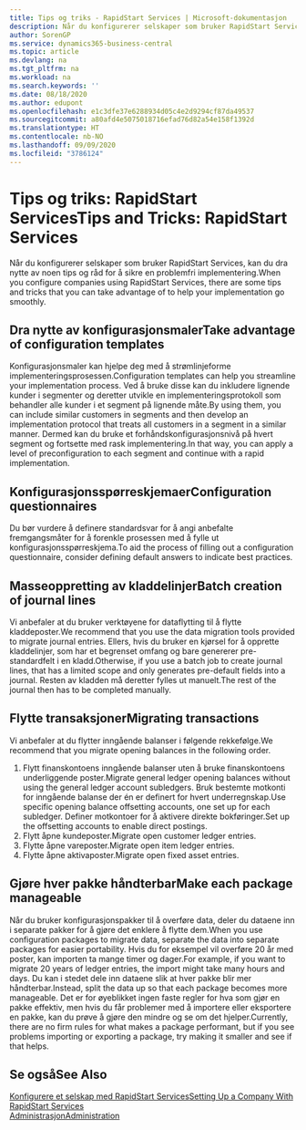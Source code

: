 ```yaml
---
title: Tips og triks - RapidStart Services | Microsoft-dokumentasjon
description: Når du konfigurerer selskaper som bruker RapidStart Services, kan du dra nytte av noen tips og råd for å sikre en problemfri implementering.
author: SorenGP
ms.service: dynamics365-business-central
ms.topic: article
ms.devlang: na
ms.tgt_pltfrm: na
ms.workload: na
ms.search.keywords: ''
ms.date: 08/18/2020
ms.author: edupont
ms.openlocfilehash: e1c3dfe37e6288934d05c4e2d9294cf87da49537
ms.sourcegitcommit: a80afd4e5075018716efad76d82a54e158f1392d
ms.translationtype: HT
ms.contentlocale: nb-NO
ms.lasthandoff: 09/09/2020
ms.locfileid: "3786124"
---
```

# <a name="tips-and-tricks-rapidstart-services"></a><span data-ttu-id="b4336-103">Tips og triks: RapidStart Services</span><span class="sxs-lookup"><span data-stu-id="b4336-103">Tips and Tricks: RapidStart Services</span></span>

<span data-ttu-id="b4336-104">Når du konfigurerer selskaper som bruker RapidStart Services, kan du dra nytte av noen tips og råd for å sikre en problemfri implementering.</span><span class="sxs-lookup"><span data-stu-id="b4336-104">When you configure companies using RapidStart Services, there are some tips and tricks that you can take advantage of to help your implementation go smoothly.</span></span>  

## <a name="take-advantage-of-configuration-templates"></a><span data-ttu-id="b4336-105">Dra nytte av konfigurasjonsmaler</span><span class="sxs-lookup"><span data-stu-id="b4336-105">Take advantage of configuration templates</span></span>

<span data-ttu-id="b4336-106">Konfigurasjonsmaler kan hjelpe deg med å strømlinjeforme implementeringsprosessen.</span><span class="sxs-lookup"><span data-stu-id="b4336-106">Configuration templates can help you streamline your implementation process.</span></span> <span data-ttu-id="b4336-107">Ved å bruke disse kan du inkludere lignende kunder i segmenter og deretter utvikle en implementeringsprotokoll som behandler alle kunder i et segment på lignende måte.</span><span class="sxs-lookup"><span data-stu-id="b4336-107">By using them, you can include similar customers in segments and then develop an implementation protocol that treats all customers in a segment in a similar manner.</span></span> <span data-ttu-id="b4336-108">Dermed kan du bruke et forhåndskonfigurasjonsnivå på hvert segment og fortsette med rask implementering.</span><span class="sxs-lookup"><span data-stu-id="b4336-108">In that way, you can apply a level of preconfiguration to each segment and continue with a rapid implementation.</span></span>  

## <a name="configuration-questionnaires"></a><span data-ttu-id="b4336-109">Konfigurasjonsspørreskjemaer</span><span class="sxs-lookup"><span data-stu-id="b4336-109">Configuration questionnaires</span></span>

<span data-ttu-id="b4336-110">Du bør vurdere å definere standardsvar for å angi anbefalte fremgangsmåter for å forenkle prosessen med å fylle ut konfigurasjonsspørreskjema.</span><span class="sxs-lookup"><span data-stu-id="b4336-110">To aid the process of filling out a configuration questionnaire, consider defining default answers to indicate best practices.</span></span>  

## <a name="batch-creation-of-journal-lines"></a><span data-ttu-id="b4336-111">Masseoppretting av kladdelinjer</span><span class="sxs-lookup"><span data-stu-id="b4336-111">Batch creation of journal lines</span></span>

<span data-ttu-id="b4336-112">Vi anbefaler at du bruker verktøyene for dataflytting til å flytte kladdeposter.</span><span class="sxs-lookup"><span data-stu-id="b4336-112">We recommend that you use the data migration tools provided to migrate journal entries.</span></span> <span data-ttu-id="b4336-113">Ellers, hvis du bruker en kjørsel for å opprette kladdelinjer, som har et begrenset omfang og bare genererer pre-standardfelt i en kladd.</span><span class="sxs-lookup"><span data-stu-id="b4336-113">Otherwise, if you use a batch job to create journal lines, that has a limited scope and only generates pre-default fields into a journal.</span></span> <span data-ttu-id="b4336-114">Resten av kladden må deretter fylles ut manuelt.</span><span class="sxs-lookup"><span data-stu-id="b4336-114">The rest of the journal then has to be completed manually.</span></span>  

## <a name="migrating-transactions"></a><span data-ttu-id="b4336-115">Flytte transaksjoner</span><span class="sxs-lookup"><span data-stu-id="b4336-115">Migrating transactions</span></span>

<span data-ttu-id="b4336-116">Vi anbefaler at du flytter inngående balanser i følgende rekkefølge.</span><span class="sxs-lookup"><span data-stu-id="b4336-116">We recommend that you migrate opening balances in the following order.</span></span> <!--Be aware that you cannot insert ledger entries directly. Instead you must use journals to post the journal lines-->

1. <span data-ttu-id="b4336-117">Flytt finanskontoens inngående balanser uten å bruke finanskontoens underliggende poster.</span><span class="sxs-lookup"><span data-stu-id="b4336-117">Migrate general ledger opening balances without using the general ledger account subledgers.</span></span> <span data-ttu-id="b4336-118">Bruk bestemte motkonti for inngående balanse der én er definert for hvert underregnskap.</span><span class="sxs-lookup"><span data-stu-id="b4336-118">Use specific opening balance offsetting accounts, one set up for each subledger.</span></span> <span data-ttu-id="b4336-119">Definer motkontoer for å aktivere direkte bokføringer.</span><span class="sxs-lookup"><span data-stu-id="b4336-119">Set up the offsetting accounts to enable direct postings.</span></span>  
2. <span data-ttu-id="b4336-120">Flytt åpne kundeposter.</span><span class="sxs-lookup"><span data-stu-id="b4336-120">Migrate open customer ledger entries.</span></span>  <!--work on these-->
3. <span data-ttu-id="b4336-121">Flytte åpne vareposter.</span><span class="sxs-lookup"><span data-stu-id="b4336-121">Migrate open item ledger entries.</span></span>  
4. <span data-ttu-id="b4336-122">Flytte åpne aktivaposter.</span><span class="sxs-lookup"><span data-stu-id="b4336-122">Migrate open fixed asset entries.</span></span>  

## <a name="make-each-package-manageable"></a><span data-ttu-id="b4336-123">Gjøre hver pakke håndterbar</span><span class="sxs-lookup"><span data-stu-id="b4336-123">Make each package manageable</span></span>

<span data-ttu-id="b4336-124">Når du bruker konfigurasjonspakker til å overføre data, deler du dataene inn i separate pakker for å gjøre det enklere å flytte dem.</span><span class="sxs-lookup"><span data-stu-id="b4336-124">When you use configuration packages to migrate data, separate the data into separate packages for easier portability.</span></span> <span data-ttu-id="b4336-125">Hvis du for eksempel vil overføre 20 år med poster, kan importen ta mange timer og dager.</span><span class="sxs-lookup"><span data-stu-id="b4336-125">For example, if you want to migrate 20 years of ledger entries, the import might take many hours and days.</span></span> <span data-ttu-id="b4336-126">Du kan i stedet dele inn dataene slik at hver pakke blir mer håndterbar.</span><span class="sxs-lookup"><span data-stu-id="b4336-126">Instead, split the data up so that each package becomes more manageable.</span></span> <span data-ttu-id="b4336-127">Det er for øyeblikket ingen faste regler for hva som gjør en pakke effektiv, men hvis du får problemer med å importere eller eksportere en pakke, kan du prøve å gjøre den mindre og se om det hjelper.</span><span class="sxs-lookup"><span data-stu-id="b4336-127">Currently, there are no firm rules for what makes a package performant, but if you see problems importing or exporting a package, try making it smaller and see if that helps.</span></span>  

## <a name="see-also"></a><span data-ttu-id="b4336-128">Se også</span><span class="sxs-lookup"><span data-stu-id="b4336-128">See Also</span></span>

[<span data-ttu-id="b4336-129">Konfigurere et selskap med RapidStart Services</span><span class="sxs-lookup"><span data-stu-id="b4336-129">Setting Up a Company With RapidStart Services</span></span>](admin-set-up-a-company-with-rapidstart.md)  
[<span data-ttu-id="b4336-130">Administrasjon</span><span class="sxs-lookup"><span data-stu-id="b4336-130">Administration</span></span>](admin-setup-and-administration.md)  
